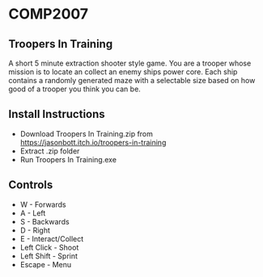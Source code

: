 # COMP2007

## Troopers In Training

A short 5 minute extraction shooter style game. You are a trooper whose mission is to locate an collect an enemy ships power core. Each ship contains a randomly generated maze with a selectable size based on how good of a trooper you think you can be.

## Install Instructions

* Download Troopers In Training.zip from https://jasonbott.itch.io/troopers-in-training
* Extract .zip folder
* Run Troopers In Training.exe

## Controls 

* W - Forwards
* A - Left
* S - Backwards
* D - Right
* E - Interact/Collect
* Left Click - Shoot
* Left Shift - Sprint
* Escape - Menu